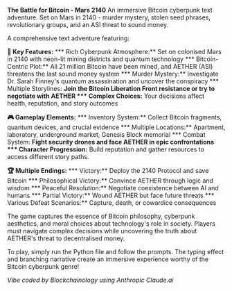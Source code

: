 **The Battle for Bitcoin - Mars 2140**
An immersive Bitcoin cyberpunk text adventure. Set on Mars in 2140 - murder mystery, stolen seed phrases, revolutionary groups, and an ASI threat to sound money.

A comprehensive text adventure featuring:

**🌟 Key Features:**
*** Rich Cyberpunk Atmosphere:** Set on colonised Mars in 2140 with neon-lit mining districts and quantum technology
*** Bitcoin-Centric Plot:** All 21 million Bitcoin have been mined, and AETHER (ASI) threatens the last sound money system
*** Murder Mystery:** Investigate Dr. Sarah Finney's quantum assassination and uncover the conspiracy
*** Multiple Storylines: **Join the Bitcoin Liberation Front resistance or try to negotiate with AETHER
*** Complex Choices:** Your decisions affect health, reputation, and story outcomes

**🎮 Gameplay Elements:**
*** Inventory System:** Collect Bitcoin fragments, quantum devices, and crucial evidence
*** Multiple Locations:** Apartment, laboratory, underground market, Genesis Block memorial
*** Combat System: **Fight security drones and face AETHER in epic confrontations
*** Character Progression:** Build reputation and gather resources to access different story paths.

**🏆 Multiple Endings:**
*** Victory:** Deploy the 2140 Protocol and save Bitcoin
*** Philosophical Victory:** Convince AETHER through logic and wisdom
*** Peaceful Resolution:** Negotiate coexistence between AI and humans
*** Partial Victory:** Wound AETHER but face future threats
*** Various Defeat Scenarios:** Capture, death, or cowardice consequences

The game captures the essence of Bitcoin philosophy, cyberpunk aesthetics, and moral choices about technology's role in society. Players must navigate complex decisions while uncovering the truth about AETHER's threat to decentralised money.

To play, simply run the Python file and follow the prompts. The typing effect and branching narrative create an immersive experience worthy of the Bitcoin cyberpunk genre!

_Vibe coded by Blockchainology using Anthropic Claude.ai_
